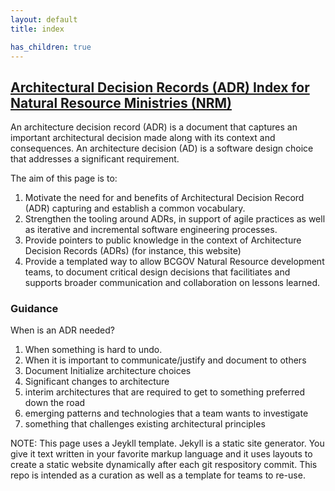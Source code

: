 ```yaml
---
layout: default
title: index

has_children: true
---
```


<script>
{% include toc.html html=content %}
</script>


## [Architectural Decision Records (ADR) Index for Natural Resource Ministries (NRM)](https://bcgov.github.io/nr-arch/)

An architecture decision record (ADR) is a document that captures an important architectural decision made along with its context and consequences. An architecture decision (AD) is a software design choice that addresses a significant requirement.

The aim of this page is to:

1. Motivate the need for and benefits of Architectural Decision Record (ADR) capturing and establish a common vocabulary.
2. Strengthen the tooling around ADRs, in support of agile practices as well as iterative and incremental software engineering processes.
3. Provide pointers to public knowledge in the context of Architecture Decision Records (ADRs) (for instance, this website)
4. Provide a templated way to allow BCGOV Natural Resource development teams, to document critical design decisions that facilitiates and supports broader communication and collaboration on lessons learned.

### Guidance

When is an ADR needed?
1. When something is hard to undo. 
2. When it is important to communicate/justify and document to others
3. Document Initialize architecture choices
4. Significant changes to architecture
5. interim architectures that are required to get to something preferred down the road
6. emerging patterns and technologies that a team wants to investigate
7. something that challenges existing architectural principles



NOTE: This page uses a Jeykll template. Jekyll is a static site generator. You give it text written in your favorite markup language and it uses layouts to create a static website dynamically after each git respository commit. This repo is intended as a curation as well as a template for teams to re-use.
